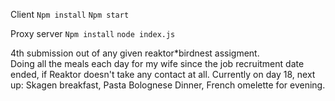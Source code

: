 Client
<code>Npm install</code>
<code>Npm start</code>

Proxy server
<code>Npm install</code>
<code>node index.js</code>

4th submission out of any given reaktor*birdnest assigment. </br>Doing all the meals each day for my wife since the job recruitment date ended, if Reaktor doesn't take any contact at all. Currently on day 18, next up: Skagen breakfast, Pasta Bolognese Dinner, French omelette for evening.
